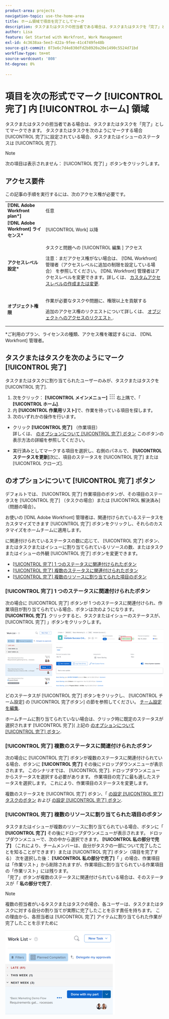 ```yaml
---
product-area: projects
navigation-topic: use-the-home-area
title: ホーム領域で項目を完了としてマーク
description: タスクまたはタスクの担当者である場合は、タスクまたはタスクを「完了」としてマークできます。 タスクまたはタスクを「完了」としてマークすると、タスクまたはタスクのステータスが「完了」に変わります。
author: Lisa
feature: Get Started with Workfront, Work Management
exl-id: 4c3638aa-5ee3-422a-9fee-41c4749fe48b
source-git-commit: 073e6c7d4e830dfd2b8920a20e1490c5524d71bd
workflow-type: tm+mt
source-wordcount: '808'
ht-degree: 0%

---
```


# 項目を次の形式でマーク [!UICONTROL 完了] 内 [!UICONTROL ホーム] 領域

タスクまたはタスクの担当者である場合は、タスクまたはタスクを「完了」としてマークできます。 タスクまたはタスクを次のようにマークする場合 [!UICONTROL 完了]に設定されている場合、タスクまたはイシューのステータスは [!UICONTROL 完了].

>[!NOTE]
>
>次の項目は表示されません： [!UICONTROL 完了] 」ボタンをクリックします。

## アクセス要件

この記事の手順を実行するには、次のアクセス権が必要です。

<table style="table-layout:auto"> 
 <col> 
 </col> 
 <col> 
 </col> 
 <tbody> 
  <tr> 
   <td role="rowheader"><strong>[!DNL Adobe Workfront plan*]</strong></td> 
   <td> <p>任意</p> </td> 
  </tr> 
  <tr> 
   <td role="rowheader"><strong>[!DNL Adobe Workfront] ライセンス*</strong></td> 
   <td> <p>[!UICONTROL Work] 以降</p> </td> 
  </tr> 
  <tr> 
   <td role="rowheader"><strong>アクセスレベル設定*</strong></td> 
   <td> <p>タスクと問題への [!UICONTROL 編集 ] アクセス</p> <p>注意：まだアクセス権がない場合は、 [!DNL Workfront] 管理者（アクセスレベルに追加の制限を設定している場合） を参照してください。 [!DNL Workfront] 管理者はアクセスレベルを変更できます。詳しくは、 <a href="../../../administration-and-setup/add-users/configure-and-grant-access/create-modify-access-levels.md" class="MCXref xref">カスタムアクセスレベルの作成または変更</a>.</p> </td> 
  </tr> 
  <tr> 
   <td role="rowheader"><strong>オブジェクト権限</strong></td> 
   <td> <p>作業が必要なタスクや問題に、権限以上を貢献する</p> <p>追加のアクセス権のリクエストについて詳しくは、 <a href="../../../workfront-basics/grant-and-request-access-to-objects/request-access.md" class="MCXref xref">オブジェクトへのアクセスのリクエスト </a>.</p> </td> 
  </tr> 
 </tbody> 
</table>

&#42;ご利用のプラン、ライセンスの種類、アクセス権を確認するには、 [!DNL Workfront] 管理者。

## タスクまたはタスクを次のようにマーク [!UICONTROL 完了]

タスクまたはタスクに割り当てられたユーザーのみが、タスクまたはタスクを [!UICONTROL 完了].

1. 次をクリック： **[!UICONTROL メインメニュー]** ![](assets/main-menu-icon.png) 右上隅で、「 **[!UICONTROL ホーム]**.
1. 内 **[!UICONTROL 作業用リスト]**&#x200B;で、作業を待っている項目を探します。
1. 次のいずれかの操作を行います。

* クリック **[!UICONTROL 完了]** （作業項目）\
   詳しくは、 [のオプションについて [!UICONTROL 完了] ボタン](#understand-the-options-of-the-done-button) このボタンの表示方法の詳細を参照してください。

* 実行済みとしてマークする項目を選択し、右側のパネルで、 **[!UICONTROL ステータスを更新]**&#x200B;次に、項目のステータスを [!UICONTROL 完了] または [!UICONTROL クローズ].

## のオプションについて [!UICONTROL 完了] ボタン

デフォルトでは、 [!UICONTROL 完了] 作業項目のボタンが、その項目のステータスを [!UICONTROL 完了] （タスクの場合）または [!UICONTROL 解決済み] （問題の場合）。

お使いの [!DNL Adobe Workfront] 管理者は、関連付けられているステータスをカスタマイズできます [!UICONTROL 完了] ボタンをクリックし、それらのカスタマイズをホームチームに適用します。

に関連付けられているステータスの数に応じて、 [!UICONTROL 完了] ボタン、またはタスクまたはイシューに割り当てられているリソースの数、またはタスクまたはイシューの外観 [!UICONTROL 完了] ボタンを変更できます。

* [[!UICONTROL 完了] 1 つのステータスに関連付けられたボタン](#done-button-associated-with-one-status)
* [[!UICONTROL 完了] 複数のステータスに関連付けられたボタン](#done-button-associated-with-multiple-statuses)
* [[!UICONTROL 完了] 複数のリソースに割り当てられた項目のボタン](#done-button-for-items-assigned-to-multiple-resources)

### [!UICONTROL 完了] 1 つのステータスに関連付けられたボタン

次の場合に [!UICONTROL 完了] ボタンが 1 つのステータスに関連付けられ、作業項目が割り当てられている場合、ボタンは次のようになります。 **[!UICONTROL 完了]**. クリックすると、タスクまたはイシューのステータスが、 [!UICONTROL 完了] 」ボタンをクリックします。

![完了ボタン](assets/Done.png)

どのステータスが [!UICONTROL 完了] ボタンをクリックし、 [!UICONTROL チーム設定] の [!UICONTROL 完了ボタン] の節を参照してください。 [チーム設定を編集](../../../people-teams-and-groups/create-and-manage-teams/edit-team-settings.md).

ホームチームに割り当てられていない場合は、クリック時に既定のステータスが選択されます [!UICONTROL 完了]( 上記の [のオプションについて [!UICONTROL 完了] ボタン](#understand-the-options-of-the-done-button).

### [!UICONTROL 完了] 複数のステータスに関連付けられたボタン

次の場合に [!UICONTROL 完了] ボタンが複数のステータスに関連付けられている場合、ボタンに **[!UICONTROL 完了]** その後にドロップダウンメニューが表示されます。 このシナリオでは、 [!UICONTROL 完了]. ドロップダウンメニューからステータスを選択する必要があります。 作業項目の完了に最も適したステータスを選択します。 これにより、作業項目のステータスを変更します。

複数のステータスを [!UICONTROL 完了] ボタン、「 [の設定 [!UICONTROL 完了] タスクのボタン](../../../people-teams-and-groups/create-and-manage-teams/configure-the-done-button-for-tasks.md) および [の設定 [!UICONTROL 完了] ボタン](../../../people-teams-and-groups/create-and-manage-teams/configure-the-done-button-for-issues.md).

<!--
<img src="assets/marking-an-item-done-multiple-statuses-350x171.png" style="width: 350;height: 171;" data-mc-conditions="QuicksilverOrClassic.Draft mode">
-->

### [!UICONTROL 完了] 複数のリソースに割り当てられた項目のボタン

タスクまたはイシューが複数のリソースに割り当てられている場合、ボタンに「 **[!UICONTROL 完了]** その後にドロップダウンメニューが表示されます。 ドロップダウンメニューで、次の中から選択できます。 **[!UICONTROL 私の部分で完了]** （これにより、チームメンバーは、自分がタスクの一部について完了したことを知ることができます）または [!UICONTROL 完了] ボタン（項目を完了する） 次を選択した後： **[!UICONTROL 私の部分で完了]**「 」の場合、作業項目は「作業リスト」から削除されますが、作業項目に割り当てられている作業項目の「作業リスト」には残ります。\
「完了」ボタンが複数のステータスに関連付けられている場合は、そのステータスが「 **私の部分で完了**.

>[!NOTE]
>
>複数の担当者がいるタスクまたはタスクの場合、各ユーザーは、タスクまたはタスクに対する自分の割り当てが実際に完了したことを示す責任を持ちます。 この理由から、各担当者は [!UICONTROL 完了] アイテムに割り当てられた作業が完了したことを示すために

![](assets/marking-an-item-done-with-my-part-grop-by-drop-down-nwe-350x266.png)
